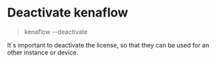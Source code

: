# Deactivate kenaflow

> kenaflow --deactivate

It´s important to deactivate the license, so that they can be used for an other instance or device.